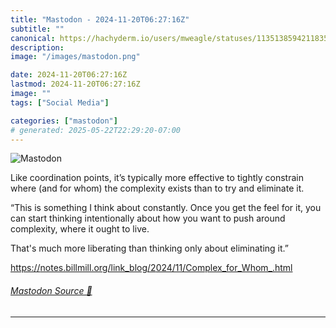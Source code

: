 ```yaml
---
title: "Mastodon - 2024-11-20T06:27:16Z"
subtitle: ""
canonical: https://hachyderm.io/users/mweagle/statuses/113513859421183534
description:
image: "/images/mastodon.png"

date: 2024-11-20T06:27:16Z
lastmod: 2024-11-20T06:27:16Z
image: ""
tags: ["Social Media"]

categories: ["mastodon"]
# generated: 2025-05-22T22:29:20-07:00
---
```

![Mastodon](/images/mastodon.png)

<p>Like coordination points, it’s typically more effective to tightly constrain where (and for whom) the complexity exists than to try and eliminate it. </p><p>“This is something I think about constantly. Once you get the feel for it, you can start thinking intentionally about how you want to push around complexity, where it ought to live.</p><p>That&#39;s much more liberating than thinking only about eliminating it.”</p><p><a href="https://notes.billmill.org/link_blog/2024/11/Complex_for_Whom_.html" target="_blank" rel="nofollow noopener noreferrer" translate="no"><span class="invisible">https://</span><span class="ellipsis">notes.billmill.org/link_blog/2</span><span class="invisible">024/11/Complex_for_Whom_.html</span></a></p>


###### [Mastodon Source 🐘](https://hachyderm.io/@mweagle/113513859421183534)

___

